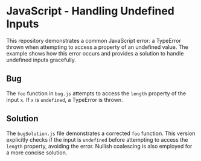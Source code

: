 # JavaScript - Handling Undefined Inputs

This repository demonstrates a common JavaScript error: a TypeError thrown when attempting to access a property of an undefined value. The example shows how this error occurs and provides a solution to handle undefined inputs gracefully.

## Bug

The `foo` function in `bug.js` attempts to access the `length` property of the input `x`. If `x` is `undefined`, a TypeError is thrown.

## Solution

The `bugSolution.js` file demonstrates a corrected `foo` function. This version explicitly checks if the input is `undefined` before attempting to access the `length` property, avoiding the error.  Nullish coalescing is also employed for a more concise solution.